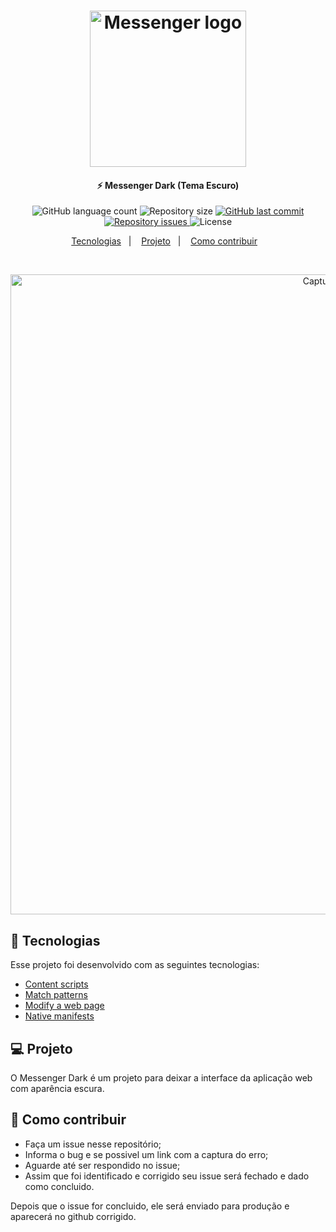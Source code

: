 <h1 align="center">
    <img alt="Messenger logo" src="https://i.imgur.com/ZQ45UYZ.jpg" width="250px" />
</h1>

<h4 align="center">
  ⚡ Messenger Dark (Tema Escuro)
</h4>
<p align="center">
  <img alt="GitHub language count" src="https://img.shields.io/github/languages/count/johnendz/Firefox-Extension-Messenger-Dark">

  <img alt="Repository size" src="https://img.shields.io/github/repo-size/johnendz/Firefox-Extension-Messenger-Dark">
  
  <a href="https://github.com/johnendz/Firefox-Extension-Messenger-Dark/commits/master">
    <img alt="GitHub last commit" src="https://img.shields.io/github/last-commit/johnendz/Firefox-Extension-Messenger-Dark">
  </a>

  <a href="https://github.com/johnendz/Firefox-Extension-Messenger-Dark/issues">
    <img alt="Repository issues" src="https://img.shields.io/github/issues/johnendz/Firefox-Extension-Messenger-Dark">
  </a>

  <img alt="License" src="https://img.shields.io/badge/license-MIT-brightgreen">
</p>

<p align="center">
  <a href="#rocket-tecnologias">Tecnologias</a>&nbsp;&nbsp;&nbsp;|&nbsp;&nbsp;&nbsp;
  <a href="#-projeto">Projeto</a>&nbsp;&nbsp;&nbsp;|&nbsp;&nbsp;&nbsp;
  <a href="#-como-contribuir">Como contribuir</a>&nbsp;&nbsp;&nbsp;
</p>

<br>

<p align="center">
  <img alt="Captura de Tela" width="1024" src="https://i.imgur.com/LjCREgn.png">
</p>

## :rocket: Tecnologias

Esse projeto foi desenvolvido com as seguintes tecnologias:

- [Content scripts](https://developer.mozilla.org/en-US/docs/Mozilla/Add-ons/WebExtensions/Content_scripts)
- [Match patterns](https://developer.mozilla.org/en-US/docs/Mozilla/Add-ons/WebExtensions/Match_patterns)
- [Modify a web page](https://developer.mozilla.org/en-US/docs/Mozilla/Add-ons/WebExtensions/Modify_a_web_page)
- [Native manifests](https://developer.mozilla.org/en-US/docs/Mozilla/Add-ons/WebExtensions/Native_manifests)

## 💻 Projeto

O Messenger Dark é um projeto para deixar a interface da aplicação web com aparência escura.

## 🤔 Como contribuir

- Faça um issue nesse repositório;
- Informa o bug e se possivel um link com a captura do erro;
- Aguarde até ser respondido no issue;
- Assim que foi identificado e corrigido seu issue será fechado e dado como concluido.

Depois que o issue for concluido, ele será enviado para produção e aparecerá no github corrigido.
